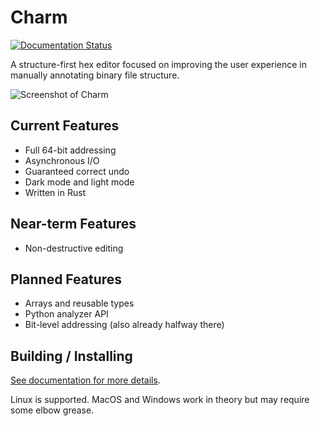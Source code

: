 # Charm

[![Documentation Status](https://readthedocs.org/projects/charm-ed/badge/?version=latest)](https://charm-ed.readthedocs.io/en/latest/?badge=latest)

A structure-first hex editor focused on improving the user experience in manually annotating binary file structure.

![Screenshot of Charm](https://charm-ed.readthedocs.io/en/latest/_images/demo.png)

## Current Features

- Full 64-bit addressing
- Asynchronous I/O
- Guaranteed correct undo
- Dark mode and light mode
- Written in Rust

## Near-term Features

- Non-destructive editing

## Planned Features

- Arrays and reusable types
- Python analyzer API
- Bit-level addressing (also already halfway there)

## Building / Installing

[See documentation for more details](https://charm-ed.readthedocs.io/en/latest/build.html).

Linux is supported. MacOS and Windows work in theory but may require some elbow grease.